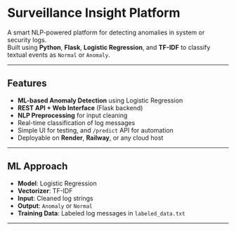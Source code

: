 #  Surveillance Insight Platform

A smart NLP-powered platform for detecting anomalies in system or security logs.  
Built using **Python**, **Flask**, **Logistic Regression**, and **TF-IDF** to classify textual events as `Normal` or `Anomaly`.

---

##  Features

-  **ML-based Anomaly Detection** using Logistic Regression
-  **REST API + Web Interface** (Flask backend)
-  **NLP Preprocessing** for input cleaning
-  Real-time classification of log messages
-  Simple UI for testing, and `/predict` API for automation
-  Deployable on **Render**, **Railway**, or any cloud host

---


##  ML Approach

- **Model**: Logistic Regression
- **Vectorizer**: TF-IDF
- **Input**: Cleaned log strings
- **Output**: `Anomaly` or `Normal`
- **Training Data**: Labeled log messages in `labeled_data.txt`

---

